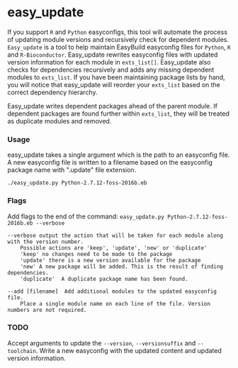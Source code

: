 # easy_update
If you support `R` and `Python` easyconfigs, this tool will automate the process of updating module versions and recursively check for dependent modules.
`Easy_update` is a tool to help maintain EasyBuild easyconfig files for
`Python`, `R` and `R-Bioconductor`. Easy_update rewrites easyconfig files with
updated version information for each module in `exts_list[]`. Easy_update also
checks for dependencies recursively and adds any missing dependent modules to
`exts_list`.  If you have been maintaining package lists by hand, you will
notice that easy_update will reorder your `exts_list` based on the correct
dependency hierarchy.

Easy_update writes dependent packages ahead of the parent module.  If dependent
packages are found further within `exts_list`, they will be treated as duplicate modules and removed.

### Usage
easy_update takes a single argument which is the path to an easyconfig file.  A new easyconfig file is written to a filename based on the  easyconfig package name with ".update" file extension.


``./easy_update.py Python-2.7.12-foss-2016b.eb``

### Flags
Add flags to the end of the command: ``easy_update.py Python-2.7.12-foss-2016b.eb --verbose``


```
--verbose output the action that will be taken for each module along with the version number.
    Possible actions are 'keep', 'update', 'new' or 'duplicate'
    'keep' no changes need to be made to the package
    'update' there is a new version available for the package
    'new' A new package will be added. This is the result of finding dependencies.
    'duplicate'  A duplicate package name has been found.

```
```
--add [filename]  Add additional modules to the updated easyconfig file.
    Place a single module name on each line of the file. Version numbers are not required.
```

### TODO
Accept arguments to update the ``--version``, ``--versionsuffix`` and ``--toolchain``. Write a new easyconfig with the updated content and updated version information.
